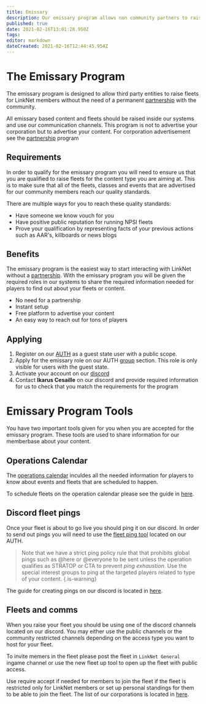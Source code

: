 ```yaml
---
title: Emissary
description: Our emissary program allows non community partners to raise fleets for our community without the need of a partnership.
published: true
date: 2021-02-16T13:01:28.950Z
tags: 
editor: markdown
dateCreated: 2021-02-16T12:44:45.954Z
---
```


# The Emissary Program
The emissary program is designed to allow third party entities to raise fleets for LinkNet members without the need of a permanent [partnership](https://wiki.eve-linknet.com/en/community/rules-and-requirements#partner-requirements) with the community.

All emissary based content and fleets should be raised inside our systems and use our communication channels. This program is not to advertise your corporation but to advertise your content. For corporation advertisement see the [partnership](https://wiki.eve-linknet.com/en/community/rules-and-requirements#partner-requirements) program

## Requirements
In order to qualify for the emissary program you will need to ensure us that you are qualified to raise fleets for the content type you are aiming at. This is to make sure that all of the fleets, classes and events that are advertised for our community members reach our quality standards.

There are multiple ways for you to reach these quality standards:
- Have someone we know vouch for you
- Have positive public reputation for running NPSI fleets
- Prove your qualification by representing facts of your previous actions such as AAR's, killboards or news blogs

## Benefits
The emissary program is the easiest way to start interacting with LinkNet without a [partnership](https://wiki.eve-linknet.com/en/community/rules-and-requirements#partner-requirements). With the emissary program you will be given the required roles in our systems to share the required information needed for players to find out about your fleets or content.
- No need for a partnership
- Instant setup
- Free platform to advertise your content
- An easy way to reach out for tons of players

## Applying
1. Register on our [AUTH](https://auth.eve-linknet.com/) as a guest state user with a public scope.
1. Apply for the emissary role on our AUTH [group](https://auth.eve-linknet.com/groups/) section. This role is only visible for users with the guest state.
1. Activate your account on our [discord](https://wiki.eve-linknet.com/tools/communication/discord)
1. Contact **Ikarus Cesaille** on our discord and provide required information for us to check that you match the requirements for the program

# Emissary Program Tools
You have two important tools given for you when you are accepted for the emissary program. These tools are used to share information for our memberbase about your content.

## Operations Calendar
The [operations calendar](https://auth.eve-linknet.com/opcalendar/) inculdes all the needed information for players to know about events and fleets that are scheduled to happen.

To schedule fleets on the operation calendar please see the guide in [here](https://wiki.eve-linknet.com/en/tools/auth#scheduling-fleets).

## Discord fleet pings
Once your fleet is about to go live you should ping it on our discord. In order to send out pings you will need to use the [fleet ping tool](https://auth.eve-linknet.com/fleetpings/) located on our AUTH.

> Note that we have a strict ping policy rule that that prohibits global pings such as @here or @everyone to be sent unless the operation qualifies as STRATOP or CTA to prevent *ping exhaustion*. Use the special interest groups to ping at the targeted players related to type of your content.
{.is-warning}

The guide for creating pings on our discord is located in [here](https://wiki.eve-linknet.com/en/tools/auth#discord-fleet-pings).

## Fleets and comms
When you raise your fleet you should be using one of the discord channels located on our discord. You may either use the public channels or the community restricted channels depending on the access type you want to host for your fleet.

To invite memers in the fleet please post the fleet in `LinkNet General` ingame channel or use the new fleet up tool to open up the fleet with public access. 

Use require accept if needed for members to join the fleet if the fleet is restricted only for LinkNet members or set up personal standings for them to be able to join the fleet. The list of our corporations is located in [here](https://wiki.eve-linknet.com/community/coalition-corporations).
